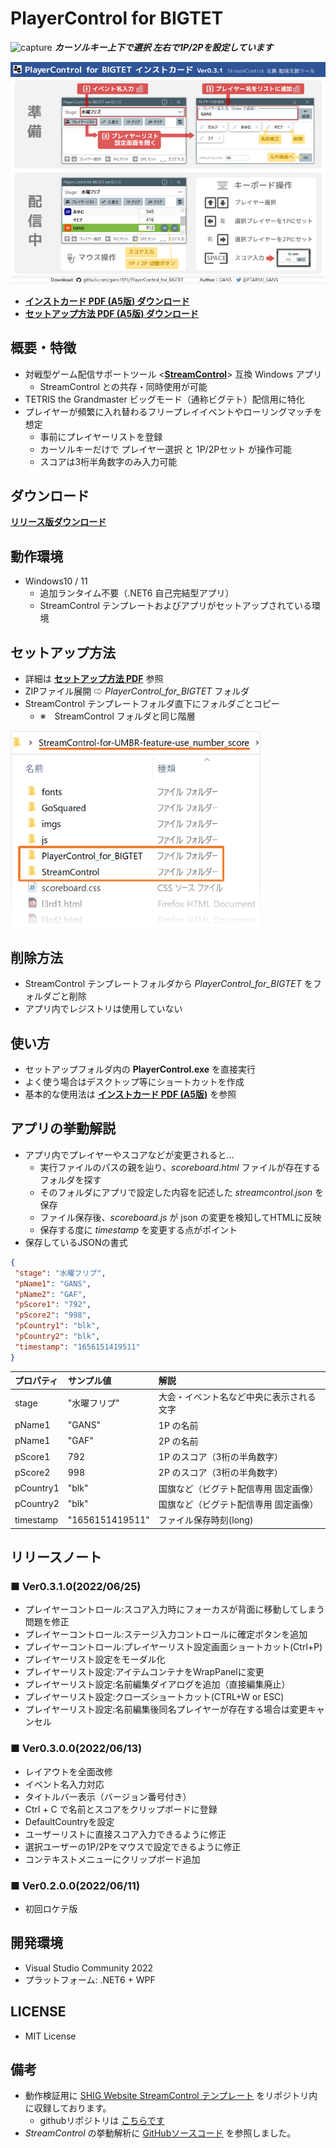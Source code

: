 # PlayerControl for BIGTET

![capture](https://user-images.githubusercontent.com/87809679/175765945-74904b8b-928e-4ebb-9bda-f8c4e2a612a2.gif)
***カーソルキー上下で選択 左右で1P/2Pを設定しています***

![InstCard](Images/InstCard.png)

- [**インストカード PDF (A5版) ダウンロード**](/Manual/PlayerControlForBIGTET_InstCard_v0.3.1.pdf)
- [**セットアップ方法 PDF (A5版) ダウンロード**](/Manual/PlayerControlForBIGTET_Setup.pdf)

## 概要・特徴

- 対戦型ゲーム配信サポートツール <[**StreamControl**](http://streamcontroljapan.blog.jp/)> 互換 Windows アプリ
  - StreamControl との共存・同時使用が可能
- TETRIS the Grandmaster ビッグモード（通称ビグテト）配信用に特化
- プレイヤーが頻繁に入れ替わるフリープレイイベントやローリングマッチを想定
  - 事前にプレイヤーリストを登録
  - カーソルキーだけで プレイヤー選択 と 1P/2Pセット が操作可能
  - スコアは3桁半角数字のみ入力可能

## ダウンロード

[**リリース版ダウンロード**](https://github.com/gans1971/PlayerControl_for_BIGTET/releases/)

## 動作環境

- Windows10 / 11
  - 追加ランタイム不要（.NET6 自己完結型アプリ）
  - StreamControl テンプレートおよびアプリがセットアップされている環境

## セットアップ方法

- 詳細は [**セットアップ方法 PDF**](/Manual/PlayerControlForBIGTET_Setup.pdf) 参照
- ZIPファイル展開 ⇨ *PlayerControl_for_BIGTET* フォルダ
- StreamControl テンプレートフォルダ直下にフォルダごとコピー
  - ※　StreamControl フォルダと同じ階層
<img src="Images/Setup.png" width="400px">

## 削除方法

- StreamControl テンプレートフォルダから *PlayerControl_for_BIGTET* をフォルダごと削除
- アプリ内でレジストリは使用していない

## 使い方

- セットアップフォルダ内の **PlayerControl.exe** を直接実行
- よく使う場合はデスクトップ等にショートカットを作成
- 基本的な使用法は [**インストカード PDF (A5版)**](/Manual/PlayerControlForBIGTET_InstCard_v0.3.1.pdf) を参照

## アプリの挙動解説

- アプリ内でプレイヤーやスコアなどが変更されると…
  - 実行ファイルのパスの親を辿り、*scoreboard.html* ファイルが存在するフォルダを探す
  - そのフォルダにアプリで設定した内容を記述した *streamcontrol.json* を保存
  - ファイル保存後、*scoreboard.js* が json の変更を検知してHTMLに反映
  - 保存する度に *timestamp* を変更する点がポイント
- 保存しているJSONの書式

```json
{
 "stage": "水曜フリプ",
 "pName1": "GANS",
 "pName2": "GAF",
 "pScore1": "792",
 "pScore2": "998",
 "pCountry1": "blk",
 "pCountry2": "blk",
 "timestamp": "1656151419511"
}
```

| プロパティ | サンプル値 | 解説 |
|:---|:---|:---|
|stage|"水曜フリプ" |大会・イベント名など中央に表示される文字|
|pName1|"GANS"|1P の名前 |
|pName1|"GAF"|2P の名前|
|pScore1|792 |1P のスコア（3桁の半角数字）|
|pScore2|998 |2P のスコア（3桁の半角数字）|
|pCountry1|"blk"| 国旗など（ビグテト配信専用 固定画像）|
|pCountry2|"blk"| 国旗など（ビグテト配信専用 固定画像）|
|timestamp|"1656151419511"| ファイル保存時刻(long)|

## リリースノート

### ■ Ver0.3.1.0(2022/06/25)

- プレイヤーコントロール:スコア入力時にフォーカスが背面に移動してしまう問題を修正
- プレイヤーコントロール:ステージ入力コントロールに確定ボタンを追加
- プレイヤーコントロール:プレイヤーリスト設定画面ショートカット(Ctrl+P)
- プレイヤーリスト設定をモーダル化
- プレイヤーリスト設定:アイテムコンテナをWrapPanelに変更
- プレイヤーリスト設定:名前編集ダイアログを追加（直接編集廃止）
- プレイヤーリスト設定:クローズショートカット(CTRL+W or ESC)
- プレイヤーリスト設定:名前編集後同名プレイヤーが存在する場合は変更キャンセル

### ■ Ver0.3.0.0(2022/06/13)

- レイアウトを全面改修
- イベント名入力対応
- タイトルバー表示（バージョン番号付き）
- Ctrl + C で名前とスコアをクリップボードに登録
- DefaultCountryを設定
- ユーザーリストに直接スコア入力できるように修正
- 選択ユーザーの1P/2Pをマウスで設定できるように修正
- コンテキストメニューにクリップボード追加

### ■ Ver0.2.0.0(2022/06/11)

- 初回ロケテ版

## 開発環境

- Visual Studio Community 2022
- プラットフォーム: .NET6 + WPF

## LICENSE

- MIT License

## 備考

- 動作検証用に [SHIG Website StreamControl テンプレート](http://shigaming.com/2018/11/30/streamcontroltemplate2019/) をリポジトリ内に収録しております。
  - githubリポジトリは [こちらです](https://github.com/Pon57/StreamControl-for-UMBR)
- *StreamControl* の挙動解析に [GitHubソースコード](https://github.com/farpenoodle/StreamControl) を参照しました。
